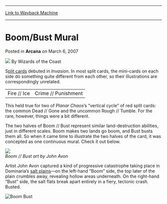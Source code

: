 
---
[Link to Wayback Machine](https://web.archive.org/web/20210421145642/https://magic.wizards.com/en/articles/archive/arcana/boombust-mural-2007-03-06)

[_metadata_:author]:- "Wizards of the Coast"
[_metadata_:description]:- "Split cards debuted in Invasion. In most split cards, the mini-cards on each side do something quite different from each other, so their illustrations are correspondingly unrelated.   This held true for two of Planar Chaos’s “vertical cycle” of red split cards: the common Dead // Gone and the uncommon Rough // Tumble. For the rare, however, things were a bit different. The two"
[_metadata_:generator]:- "Drupal 7 (http://drupal.org)"
[_metadata_:node]:- "698686"
[_metadata_:publish_date]:- "2007-03-06"
[_metadata_:source]:- "div-main-content"
[_metadata_:title]:- "Boom/Bust Mural"
[_metadata_:wayback_capture_timestamp]:- "2021-04-21 14:56:42"
[_metadata_:wayback_raw_url]:- "https://web.archive.org/web/20210421145642id_/https://magic.wizards.com/en/articles/archive/arcana/boombust-mural-2007-03-06"
[_metadata_:wayback_url]:- "https://magic.wizards.com/en/articles/archive/arcana/boombust-mural-2007-03-06"
---


Boom/Bust Mural
===============



 Posted in **Arcana**
 on March 6, 2007 






![](https://media.magic.wizards.com/styles/auth_small/public/images/person/wizards_author.jpg)
By Wizards of the Coast











S[plit cards](http://ww2.wizards.com/gatherer/index.aspx?term=//&Field_Name=on&setfilter=All%20sets) debuted in *Invasion*. In most split cards, the mini-cards on each side do something quite different from each other, so their illustrations are correspondingly unrelated.






|  |  |
| --- | --- |
| Fire // Ice | Crime // Punishment |

 This held true for two of *Planar Chaos*’s “vertical cycle” of red split cards: the common Dead // Gone and the uncommon Rough // Tumble. For the rare, however, things were a bit different. 

 The two halves of Boom // Bust represent similar land-destruction abilities, just in different scales. Boom makes two lands go boom, and Bust busts them all. So when it came time to illustrate the two halves of the card, it was concepted as one continuous mural. Check it out below. 


![](https://media.magic.wizards.com/image_legacy_migration/magic/images/BoomBustMural.jpg)  
*Boom // Bust art by John Avon*


 Artist John Avon captured a kind of progressive catastrophe taking place in Dominaria’s [salt plains](http://archive.wizards.com/default.asp?x=mtgcom/arcana/1183)—on the left-hand “Boom” side, the top later of the plain crumbles away, revealing hollow areas underneath. On the right-hand “Bust” side, the salt flats break apart entirely in a fiery, tectonic crash. Busted.




![Boom Bust](http://gatherer.wizards.com/Handlers/Image.ashx?type=card&name=Boom+Bust)






